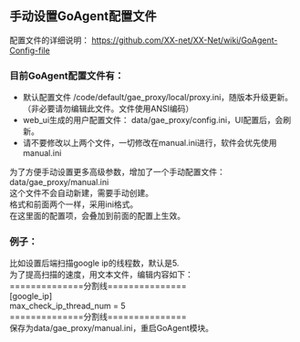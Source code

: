 ## 手动设置GoAgent配置文件   


配置文件的详细说明：
https://github.com/XX-net/XX-Net/wiki/GoAgent-Config-file  
  
### 目前GoAgent配置文件有：  
+ 默认配置文件 /code/default/gae_proxy/local/proxy.ini，随版本升级更新。（非必要请勿编辑此文件。文件使用ANSI编码）  
+ web_ui生成的用户配置文件： data/gae_proxy/config.ini，UI配置后，会刷新。
+ 请不要修改以上两个文件，一切修改在manual.ini进行，软件会优先使用manual.ini
  
为了方便手动设置更多高级参数，增加了一个手动配置文件：  
data/gae_proxy/manual.ini  
  这个文件不会自动新建，需要手动创建。  
  格式和前面两个一样，采用ini格式。  
  在这里面的配置项，会叠加到前面的配置上生效。  
  
### 例子：  
比如设置后端扫描google ip的线程数，默认是5.  
为了提高扫描的速度，用文本文件，编辑内容如下：  
==============分割线===============      
    [google_ip]  
    max_check_ip_thread_num = 5  
==============分割线===============   
保存为data/gae_proxy/manual.ini，重启GoAgent模块。  
